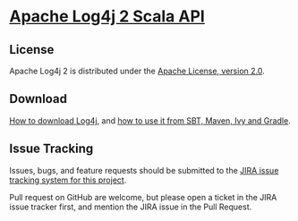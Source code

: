 # [Apache Log4j 2 Scala API](http://logging.apache.org/log4j/2.x/)

## License

Apache Log4j 2 is distributed under the [Apache License, version 2.0](http://www.apache.org/licenses/LICENSE-2.0.html).

## Download

[How to download Log4j](http://logging.apache.org/log4j/2.x/download.html),
and [how to use it from SBT, Maven, Ivy and Gradle](http://logging.apache.org/log4j/2.x/maven-artifacts.html).

## Issue Tracking

Issues, bugs, and feature requests should be submitted to the 
[JIRA issue tracking system for this project](https://issues.apache.org/jira/browse/LOG4J2).

Pull request on GitHub are welcome, but please open a ticket in the JIRA issue tracker first, and mention the 
JIRA issue in the Pull Request.
